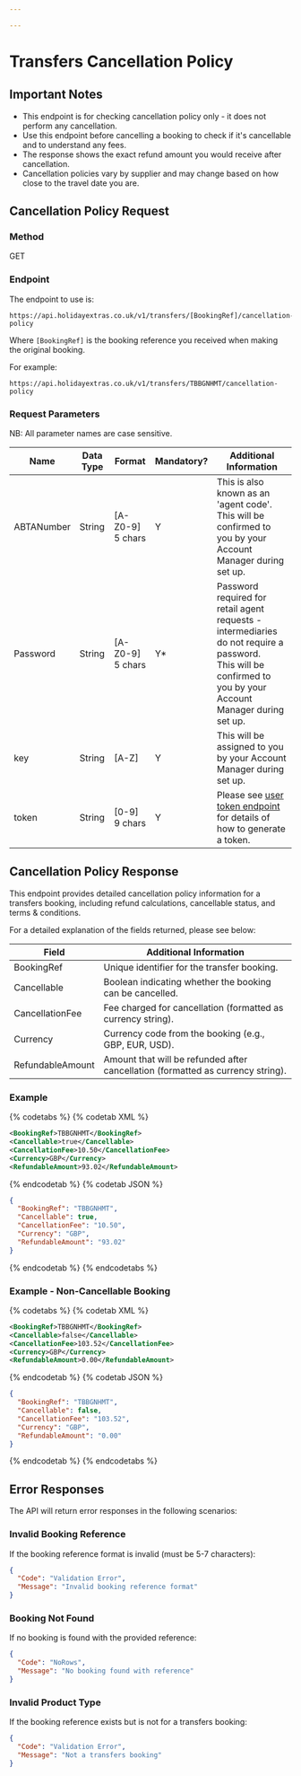 ```yaml
---

---
```


# Transfers Cancellation Policy

## Important Notes

- This endpoint is for checking cancellation policy only - it does not perform any cancellation.
- Use this endpoint before cancelling a booking to check if it's cancellable and to understand any fees.
- The response shows the exact refund amount you would receive after cancellation.
- Cancellation policies vary by supplier and may change based on how close to the travel date you are.

## Cancellation Policy Request

### Method

GET

### Endpoint

The endpoint to use is:

```
https://api.holidayextras.co.uk/v1/transfers/[BookingRef]/cancellation-policy
```

Where ```[BookingRef]``` is the booking reference you received when making the original booking.

For example:
```
https://api.holidayextras.co.uk/v1/transfers/TBBGNHMT/cancellation-policy
```

### Request Parameters

NB: All parameter names are case sensitive.

| Name               | Data Type | Format           | Mandatory? | Additional Information                                                                                                                                                                                                                                                                       |
|--------------------|-----------|------------------|------------|----------------------------------------------------------------------------------------------------------------------------------------------------------------------------------------------------------------------------------------------------------------------------------------------|
| ABTANumber         | String    | [A-Z0-9] 5 chars | Y          | This is also known as an 'agent code'. This will be confirmed to you by your Account Manager during set up.                                                                                                                                                                                  |
| Password           | String    | [A-Z0-9] 5 chars | Y*         | Password required for retail agent requests - intermediaries do not require a password.<br />This will be confirmed to you by your Account Manager during set up.                                                                                                                            |
| key                | String    | [A-Z]            | Y          | This will be assigned to you by your Account Manager during set up.                                                                                                                                                                                                                          |
| token              | String    | [0-9] 9 chars    | Y          | Please see [user token endpoint](/hxapi/usertoken) for details of how to generate a token.                                                                                                                                                                                                   |

## Cancellation Policy Response

This endpoint provides detailed cancellation policy information for a transfers booking, including refund calculations, cancellable status, and terms & conditions.

For a detailed explanation of the fields returned, please see below:

| Field                | Additional Information                                                                                                                                     |
|----------------------|------------------------------------------------------------------------------------------------------------------------------------------------------------|
| BookingRef           | Unique identifier for the transfer booking.                                                                                                               |
| Cancellable          | Boolean indicating whether the booking can be cancelled.                                                                                                  |
| CancellationFee      | Fee charged for cancellation (formatted as currency string).                                                                                              |
| Currency             | Currency code from the booking (e.g., GBP, EUR, USD).                                                                                                    |
| RefundableAmount     | Amount that will be refunded after cancellation (formatted as currency string).                                                                           |

### Example

{% codetabs %}
{% codetab XML %}
```xml
<BookingRef>TBBGNHMT</BookingRef>
<Cancellable>true</Cancellable>
<CancellationFee>10.50</CancellationFee>
<Currency>GBP</Currency>
<RefundableAmount>93.02</RefundableAmount>
```
{% endcodetab %}
{% codetab JSON %}
```json
{
  "BookingRef": "TBBGNHMT",
  "Cancellable": true,
  "CancellationFee": "10.50",
  "Currency": "GBP",
  "RefundableAmount": "93.02"
}
```
{% endcodetab %}
{% endcodetabs %}

### Example - Non-Cancellable Booking

{% codetabs %}
{% codetab XML %}
```xml
<BookingRef>TBBGNHMT</BookingRef>
<Cancellable>false</Cancellable>
<CancellationFee>103.52</CancellationFee>
<Currency>GBP</Currency>
<RefundableAmount>0.00</RefundableAmount>
```
{% endcodetab %}
{% codetab JSON %}
```json
{
  "BookingRef": "TBBGNHMT",
  "Cancellable": false,
  "CancellationFee": "103.52",
  "Currency": "GBP",
  "RefundableAmount": "0.00"
}
```
{% endcodetab %}
{% endcodetabs %}

## Error Responses

The API will return error responses in the following scenarios:

### Invalid Booking Reference

If the booking reference format is invalid (must be 5-7 characters):

```json
{
  "Code": "Validation Error",
  "Message": "Invalid booking reference format"
}
```

### Booking Not Found

If no booking is found with the provided reference:

```json
{
  "Code": "NoRows",
  "Message": "No booking found with reference"
}
```

### Invalid Product Type

If the booking reference exists but is not for a transfers booking:

```json
{
  "Code": "Validation Error",
  "Message": "Not a transfers booking"
}
```